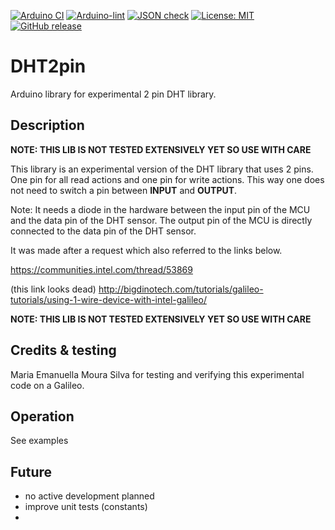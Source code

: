 
[![Arduino CI](https://github.com/RobTillaart/DHT2pin/workflows/Arduino%20CI/badge.svg)](https://github.com/marketplace/actions/arduino_ci)
[![Arduino-lint](https://github.com/RobTillaart/DHT2pin/actions/workflows/arduino-lint.yml/badge.svg)](https://github.com/RobTillaart/DHT2pin/actions/workflows/arduino-lint.yml)
[![JSON check](https://github.com/RobTillaart/DHT2pin/actions/workflows/jsoncheck.yml/badge.svg)](https://github.com/RobTillaart/DHT2pin/actions/workflows/jsoncheck.yml)
[![License: MIT](https://img.shields.io/badge/license-MIT-green.svg)](https://github.com/RobTillaart/DHT2pin/blob/master/LICENSE)
[![GitHub release](https://img.shields.io/github/release/RobTillaart/DHT2pin.svg?maxAge=3600)](https://github.com/RobTillaart/DHT2pin/releases)


# DHT2pin

Arduino library for experimental 2 pin DHT library.


## Description

**NOTE: THIS LIB IS NOT TESTED EXTENSIVELY YET SO USE WITH CARE**

This library is an experimental version of the DHT library that uses 2 pins.
One pin for all read actions and one pin for write actions. This way one does
not need to switch a pin between **INPUT** and **OUTPUT**.

Note: It needs a diode in the hardware between the input pin of the MCU 
and the data pin of the DHT sensor. 
The output pin of the MCU is directly connected to the data pin of the DHT sensor. 

It was made after a request which also referred to the links below.

https://communities.intel.com/thread/53869

(this link looks dead)
http://bigdinotech.com/tutorials/galileo-tutorials/using-1-wire-device-with-intel-galileo/


**NOTE: THIS LIB IS NOT TESTED EXTENSIVELY YET SO USE WITH CARE**


## Credits & testing

Maria Emanuella Moura Silva for testing and verifying this experimental 
code on a Galileo.


## Operation

See examples


## Future

- no active development planned
- improve unit tests (constants)
- 